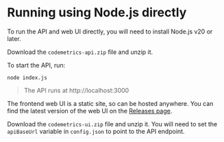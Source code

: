 # Running using Node.js directly

To run the API and web UI directly, you will need to install Node.js v20 or later.

Download the `codemetrics-api.zip` file and unzip it.

To start the API, run:

    node index.js

> The API runs at http://localhost:3000

The frontend web UI is a static site, so can be hosted anywhere. You can find the latest version of the web UI on the [Releases page](https://github.com/DeloitteDigitalUK/code-metrics/releases).

Download the `codemetrics-ui.zip` file and unzip it. You will need to set the `apiBaseUrl` variable in `config.json` to point to the API endpoint.

